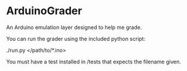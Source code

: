 # ArduinoGrader
An Arduino emulation layer designed to help me grade.

You can run the grader using the included python script:

./run.py \</path/to/*.ino\> 

You must have a test installed in /tests that expects
the filename given.

